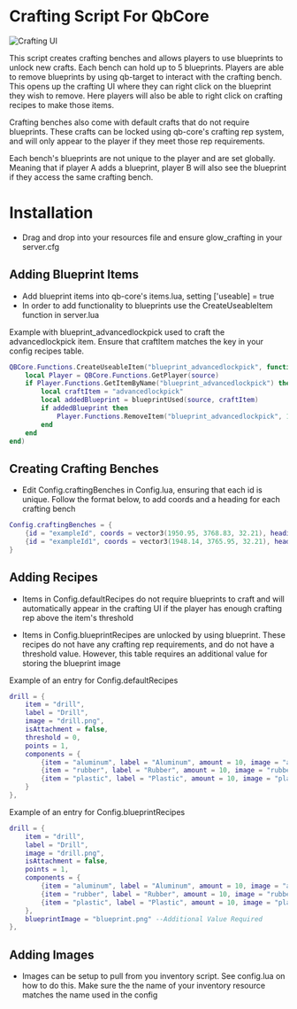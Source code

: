 # Crafting Script For QbCore

![Crafting UI](https://i.imgur.com/dUocf9m.png)

This script creates crafting benches and allows players to use blueprints to unlock new crafts. Each bench can hold up to 5 blueprints. Players are able to remove blueprints by using qb-target to interact with the crafting bench. This opens up the crafting UI where they can right click on the blueprint they wish to remove. Here players will also be able to right click on crafting recipes to make those items.

Crafting benches also come with default crafts that do not require blueprints. These crafts can be locked using qb-core's crafting rep system, and will only appear to the player if they meet those rep requirements.

Each bench's blueprints are not unique to the player and are set globally. Meaning that if player A adds a blueprint, player B will also see the blueprint if they access the same crafting bench.

# Installation
- Drag and drop into your resources file and ensure glow_crafting in your server.cfg

## Adding Blueprint Items
- Add blueprint items into qb-core's items.lua, setting ['useable] = true
- In order to add functionality to blueprints use the CreateUseableItem function in server.lua

Example with blueprint_advancedlockpick used to craft the advancedlockpick item. Ensure that craftItem matches the key in your config recipes table.
```lua
QBCore.Functions.CreateUseableItem("blueprint_advancedlockpick", function(source)
    local Player = QBCore.Functions.GetPlayer(source)
    if Player.Functions.GetItemByName("blueprint_advancedlockpick") then
        local craftItem = "advancedlockpick"
        local addedBlueprint = blueprintUsed(source, craftItem)
        if addedBlueprint then
            Player.Functions.RemoveItem("blueprint_advancedlockpick", 1)
        end
    end
end)
```

## Creating Crafting Benches
- Edit Config.craftingBenches in Config.lua, ensuring that each id is unique. Follow the format below, to add coords and a heading for each crafting bench

```lua
Config.craftingBenches = {
    {id = "exampleId", coords = vector3(1950.95, 3768.83, 32.21), heading = 48.92},
    {id = "exampleId1", coords = vector3(1948.14, 3765.95, 32.21), heading = 25.53},
}
```

## Adding Recipes
- Items in Config.defaultRecipes do not require blueprints to craft and will automatically appear in the crafting UI if the player has enough crafting rep above the item's threshold

- Items in Config.blueprintRecipes are unlocked by using blueprint. These recipes do not have any crafting rep requirements, and do not have a threshold value. However, this table requires an additional value for storing the blueprint image

Example of an entry for Config.defaultRecipes
```lua
drill = {
    item = "drill",
    label = "Drill",
    image = "drill.png",
    isAttachment = false,
    threshold = 0,
    points = 1,
    components = {
        {item = "aluminum", label = "Aluminum", amount = 10, image = "aluminum.png"},
        {item = "rubber", label = "Rubber", amount = 10, image = "rubber.png"},
        {item = "plastic", label = "Plastic", amount = 10, image = "plastic.png"},
    }
},
```

Example of an entry for Config.blueprintRecipes
```lua
drill = {
    item = "drill",
    label = "Drill",
    image = "drill.png",
    isAttachment = false,
    points = 1,
    components = {
        {item = "aluminum", label = "Aluminum", amount = 10, image = "aluminum.png"},
        {item = "rubber", label = "Rubber", amount = 10, image = "rubber.png"},
        {item = "plastic", label = "Plastic", amount = 10, image = "plastic.png"},
    },
    blueprintImage = "blueprint.png" --Additional Value Required
},
```

## Adding Images
- Images can be setup to pull from you inventory script. See config.lua on how to do this. Make sure the the name of your inventory resource matches the name used in the config
